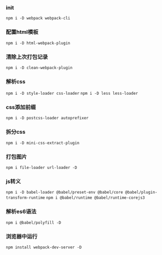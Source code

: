 ### init
`npm i -D webpack webpack-cli` 
### 配置html模板
`npm i -D html-webpack-plugin`
### 清除上次打包记录
`npm i -D clean-webpack-plugin`
### 解析css
`npm i -D style-loader css-loader`
`npm i -D less less-loader`
### css添加前缀
`npm i -D postcss-loader autoprefixer `
### 拆分css
`npm i -D mini-css-extract-plugin`
### 打包图片
`npm i file-loader url-loader -D`
### js转义
`npm i -D babel-loader @babel/preset-env @babel/core @babel/plugin-transform-runtime`
`npm i @babel/runtime @babel/runtime-corejs3`
### 解析es6语法
`npm i @babel/polyfill -D`
### 浏览器中运行
`npm install webpack-dev-server -D`
